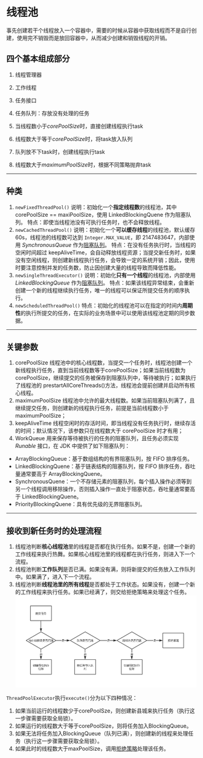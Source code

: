 # 线程池

事先创建若干个线程放入一个容器中，需要的时候从容器中获取线程而不是自行创建，使用完不销毁而是放回容器中，从而减少创建和销毁线程的开销。

## 四个基本组成部分
1. 线程管理器
2. 工作线程
3. 任务接口
4. 任务队列：存放没有处理的任务

1. 当线程数小于*corePoolSize*时，直接创建线程执行task
2. 线程数大于等于*corePoolSize*时，将task放入队列
3. 队列放不下task时，创建线程执行task
4. 线程数大于*maximumPoolSize*时，根据不同策略抛弃task
---- 
## 种类
1. `newFixedThreadPool()`
说明：初始化一个**指定线程数**的线程池，其中 corePoolSize == maxiPoolSize，使用 LinkedBlockingQuene 作为阻塞队列。
特点：即使当线程池没有可执行任务时，也不会释放线程。
2. `newCachedThreadPool()`
说明：初始化一个**可以缓存线程**的线程池，默认缓存 60s，线程池的线程数可达到 `Integer.MAX_VALUE`，即 2147483647，内部使用 *SynchronousQueue* 作为[阻塞队列][1]。 
特点：在没有任务执行时，当线程的空闲时间超过 keepAliveTime，会自动释放线程资源；当提交新任务时，如果没有空闲线程，则创建新线程执行任务，会导致一定的系统开销；因此，使用时要注意控制并发的任务数，防止因创建大量的线程导致而降低性能。
3. `newSingleThreadExecutor()`
说明：初始化**只有一个线程**的线程池，内部使用 *LinkedBlockingQueue* 作为[阻塞队列][2]。
特点：如果该线程异常结束，会重新创建一个新的线程继续执行任务，唯一的线程可以保证所提交任务的顺序执行。
4. `newScheduledThreadPool()`
特点：初始化的线程池可以在指定的时间内**周期性**的执行所提交的任务，在实际的业务场景中可以使用该线程池定期的同步数据。
---- 
## 关键参数
1. corePoolSize 
线程池中的核心线程数，当提交一个任务时，线程池创建一个新线程执行任务，直到当前线程数等于corePoolSize；如果当前线程数为 corePoolSize，继续提交的任务被保存到阻塞队列中，等待被执行；如果执行了线程池的 prestartAllCoreThreads()方法，线程池会提前创建并启动所有核心线程。
2. maximumPoolSize 
线程池中允许的最大线程数。如果当前阻塞队列满了，且继续提交任务，则创建新的线程执行任务，前提是当前线程数小于 maximumPoolSize；
3. keepAliveTime 
线程空闲时的存活时间，即当线程没有任务执行时，继续存活的时间；默认情况下，该参数只在线程数大于 corePoolSize 时才有用；
4. WorkQueue
用来保存等待被执行的任务的阻塞队列，且任务必须实现 *Runable* 接口，在 JDK 中提供了如下阻塞队列：
* ArrayBlockingQueue：基于数组结构的有界阻塞队列，按 FIFO 排序任务。
* LinkedBlockingQuene：基于链表结构的阻塞队列，按 FIFO 排序任务，吞吐量通常要高于 ArrayBlockingQuene。
* SynchronousQuene：一个不存储元素的阻塞队列，每个插入操作必须等到另一个线程调用移除操作，否则插入操作一直处于阻塞状态，吞吐量通常要高于 LinkedBlockingQuene。
* PriorityBlockingQuene：具有优先级的无界阻塞队列。

---- 
## 接收到新任务时的处理流程
1. 线程池判断**核心线程池**里的线程是否都在执行任务。如果不是，创建一个新的工作线程来执行热舞。如果核心线程池里的线程都在执行任务，则进入下一个流程。
2. 线程池判断**工作队列**是否已满。如果没有满，则将新提交的任务放入工作队列中。如果满了，进入下一个流程。
3. 线程池判断**线程池里的所有线程**是否都处于工作状态。如果没有，创建一个新的工作线程来执行任务。如果已经满了，则交给拒绝策略来处理这个任务。
![线程池接收到新任务的处理流程][image-1]

`ThreadPoolExecutor`执行`execute()`分为以下四种情况：
1. 如果当前运行的线程数少于corePoolSze，则创建新县城来执行任务（执行这一步骤需要获取全局锁）。
2. 如果运行的线程数大于等于corePoolSize，则将任务加入BlockingQueue。
3. 如果无法将任务加入BlockingQueue（队列已满），则创建新的线程来处理任务（执行这一步骤需要获取全局锁）。
4. 如果此时的线程数大于maxPoolSize，调用[拒绝策略][3]处理该任务。

[1]:	ulysses://x-callback-url/open?id=nOVpRBOwCN4t4ovOaZzfVQ
[2]:	ulysses://x-callback-url/open?id=nOVpRBOwCN4t4ovOaZzfVQ
[3]:	ulysses://x-callback-url/open?id=HkwaQOLfBmurRB0h4MF3hw "线程池的拒绝策略"

[image-1]:	https://raw.githubusercontent.com/zhangpengnian/ImageRepository/master/img/20191007164945.png